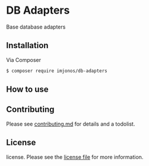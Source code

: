 # DB Adapters

Base database adapters

## Installation

Via Composer

``` bash
$ composer require imjonos/db-adapters
```

## How to use

## Contributing

Please see [contributing.md](contributing.md) for details and a todolist.

## License

license. Please see the [license file](license.md) for more information.

